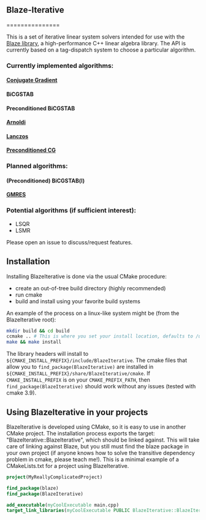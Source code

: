 ## Blaze-Iterative
===============

This is a set of iterative linear system solvers intended for use
with the [Blaze library](https://bitbucket.org/blaze-lib/blaze/src/master/), a high-performance C++ linear algebra library.
The API is currently based on a tag-dispatch system to choose a particular algorithm.

### Currently implemented algorithms:
 #### [Conjugate Gradient](https://github.com/STEllAR-GROUP/BlazeIterative/blob/master/docs/Conjugate%20Gradient.md) 
 #### BiCGSTAB
 #### Preconditioned BiCGSTAB
 #### [Arnoldi](https://github.com/STEllAR-GROUP/BlazeIterative/blob/master/docs/Arnoldi.md)
 #### [Lanczos](https://github.com/STEllAR-GROUP/BlazeIterative/blob/master/docs/Lanczos.md)
 #### [Preconditioned CG](https://github.com/STEllAR-GROUP/BlazeIterative/blob/master/docs/Precondition%20Conjugate%20Gradient.md)


### Planned algorithms:

#### (Preconditioned) BiCGSTAB(l)
#### [GMRES](https://github.com/STEllAR-GROUP/BlazeIterative/blob/master/docs/GMRES.md)



### Potential algorithms (if sufficient interest):
- LSQR
- LSMR


Please open an issue to discuss/request features.


Installation
------------
Installing BlazeIterative is done via the usual CMake procedure:
- create an out-of-tree build directory (highly recommended)
- run cmake
- build and install using your favorite build systems

An example of the process on a linux-like system might be (from the BlazeIterative root):
```bash
mkdir build && cd build
ccmake .. # This is where you set your install location, defaults to /usr/local on my machine
make && make install
```

The library headers will install to `${CMAKE_INSTALL_PREFIX}/include/BlazeIterative`.
The cmake files that allow you to `find_package(BlazeIterative)` are installed in
`${CMAKE_INSTALL_PREFIX}/share/BlazeIterative/cmake`.
If `CMAKE_INSTALL_PREFIX` is on your `CMAKE_PREFIX_PATH`, then `find_package(BlazeIterative)` should
work without any issues (tested with cmake 3.9).


Using BlazeIterative in your projects
-------------------------------------
BlazeIterative is developed using CMake, so it is easy to use in another CMake project.
The installation process exports the target: "BlazeIterative::BlazeIterative", which
should be linked against. This will take care of linking against Blaze, but you still
must find the blaze package in your own project (if anyone knows how to solve the transitive
dependency problem in cmake, please teach me!).
This is a minimal example of a CMakeLists.txt for a project using BlazeIterative.

```cmake
project(MyReallyComplicatedProject)

find_package(blaze)
find_package(BlazeIterative)

add_executable(myCoolExecutable main.cpp)
target_link_libraries(myCoolExecutable PUBLIC BlazeIterative::BlazeIterative)
```


